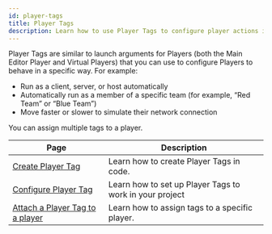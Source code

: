 ```yaml
---
id: player-tags
title: Player Tags
description: Learn how to use Player Tags to configure player actions in Multiplayer Play Mode.
---
```


Player Tags are similar to launch arguments for Players (both the Main Editor Player and Virtual Players) that you can use to configure Players to behave in a specific way. For example:

- Run as a client, server, or host automatically
- Automatically run as a member of a specific team (for example, “Red Team” or “Blue Team”)
- Move faster or slower to simulate their network connection

You can assign multiple tags to a player.

<!--
<div className="table-columns-plain" >
| Page | Description |
</div>
-->

|**Page** |**Description**|
|-|-|
|[Create Player Tag](../player-tags/player-tags-create)| Learn how to create Player Tags in code.|
|[Configure Player Tag](../player-tags/player-tags-configure)| Learn how to set up Player Tags to work in your project|
|[Attach a Player Tag to a player](../player-tags/player-tags-attach)| Learn how to assign tags to a specific player.|
